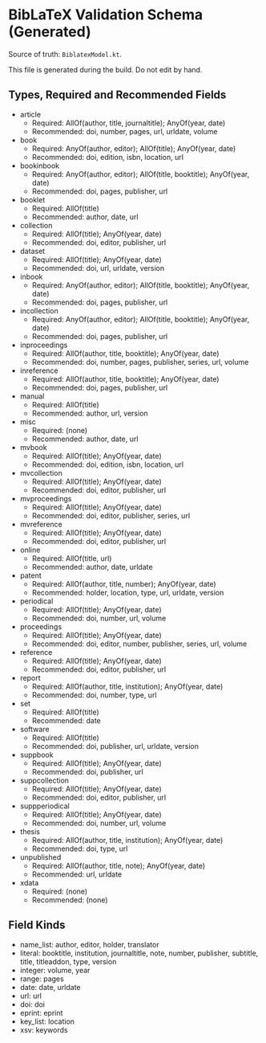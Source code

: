 # BibLaTeX Validation Schema (Generated)

Source of truth: `BiblatexModel.kt`.

This file is generated during the build. Do not edit by hand.

## Types, Required and Recommended Fields

- article
  - Required: AllOf(author, title, journaltitle); AnyOf(year, date)
  - Recommended: doi, number, pages, url, urldate, volume
- book
  - Required: AnyOf(author, editor); AllOf(title); AnyOf(year, date)
  - Recommended: doi, edition, isbn, location, url
- bookinbook
  - Required: AnyOf(author, editor); AllOf(title, booktitle); AnyOf(year, date)
  - Recommended: doi, pages, publisher, url
- booklet
  - Required: AllOf(title)
  - Recommended: author, date, url
- collection
  - Required: AllOf(title); AnyOf(year, date)
  - Recommended: doi, editor, publisher, url
- dataset
  - Required: AllOf(title); AnyOf(year, date)
  - Recommended: doi, url, urldate, version
- inbook
  - Required: AnyOf(author, editor); AllOf(title, booktitle); AnyOf(year, date)
  - Recommended: doi, pages, publisher, url
- incollection
  - Required: AnyOf(author, editor); AllOf(title, booktitle); AnyOf(year, date)
  - Recommended: doi, pages, publisher, url
- inproceedings
  - Required: AllOf(author, title, booktitle); AnyOf(year, date)
  - Recommended: doi, number, pages, publisher, series, url, volume
- inreference
  - Required: AllOf(author, title, booktitle); AnyOf(year, date)
  - Recommended: doi, pages, publisher, url
- manual
  - Required: AllOf(title)
  - Recommended: author, url, version
- misc
  - Required: (none)
  - Recommended: author, date, url
- mvbook
  - Required: AllOf(title); AnyOf(year, date)
  - Recommended: doi, edition, isbn, location, url
- mvcollection
  - Required: AllOf(title); AnyOf(year, date)
  - Recommended: doi, editor, publisher, url
- mvproceedings
  - Required: AllOf(title); AnyOf(year, date)
  - Recommended: doi, editor, publisher, series, url
- mvreference
  - Required: AllOf(title); AnyOf(year, date)
  - Recommended: doi, editor, publisher, url
- online
  - Required: AllOf(title, url)
  - Recommended: author, date, urldate
- patent
  - Required: AllOf(author, title, number); AnyOf(year, date)
  - Recommended: holder, location, type, url, urldate, version
- periodical
  - Required: AllOf(title); AnyOf(year, date)
  - Recommended: doi, number, url, volume
- proceedings
  - Required: AllOf(title); AnyOf(year, date)
  - Recommended: doi, editor, number, publisher, series, url, volume
- reference
  - Required: AllOf(title); AnyOf(year, date)
  - Recommended: doi, editor, publisher, url
- report
  - Required: AllOf(author, title, institution); AnyOf(year, date)
  - Recommended: doi, number, type, url
- set
  - Required: AllOf(title)
  - Recommended: date
- software
  - Required: AllOf(title)
  - Recommended: doi, publisher, url, urldate, version
- suppbook
  - Required: AllOf(title); AnyOf(year, date)
  - Recommended: doi, publisher, url
- suppcollection
  - Required: AllOf(title); AnyOf(year, date)
  - Recommended: doi, editor, publisher, url
- suppperiodical
  - Required: AllOf(title); AnyOf(year, date)
  - Recommended: doi, number, url, volume
- thesis
  - Required: AllOf(author, title, institution); AnyOf(year, date)
  - Recommended: doi, type, url
- unpublished
  - Required: AllOf(author, title, note); AnyOf(year, date)
  - Recommended: url, urldate
- xdata
  - Required: (none)
  - Recommended: (none)

## Field Kinds
- name_list: author, editor, holder, translator
- literal: booktitle, institution, journaltitle, note, number, publisher, subtitle, title, titleaddon, type, version
- integer: volume, year
- range: pages
- date: date, urldate
- url: url
- doi: doi
- eprint: eprint
- key_list: location
- xsv: keywords
